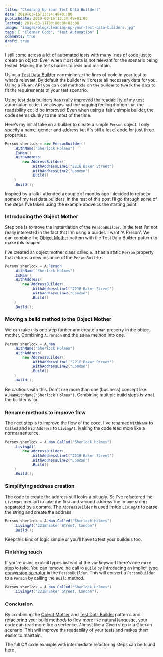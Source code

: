 ```yaml
---
title: "Cleaning Up Your Test Data Builders"
date: 2019-03-16T13:24:49+01:00
publishdate: 2019-03-16T13:24:49+01:00
lastmod: 2019-03-17T00:00:00+01:00
image: "images/blog/cleaning-up-your-test-data-builders.jpg"
tags: [ "Cleaner Code", "Test Automation" ]
comments: true
draft: true
---
```


I still come across a lot of automated tests with many lines of code just to create an object. Even when most data is not relevant for the scenario being tested. Making the tests harder to read and maintain.

Using a [Test Data Builder](http://www.natpryce.com/articles/000714.html) can minimize the lines of code in your test to what's relevant. By default the builder will create all necessary data for you. Using a Fluent API you can call methods on the builder to tweak the data to fit the requirements of your test scenario.

Using test data builders has really improved the readability of my test automation code. I've always had the nagging feeling though that the readability could be improved. Even when using a fairly simple builder, the code seems clunky to me most of the time.

Here's my initial take on a builder to create a simple `Person` object. I only specify a name, gender and address but it's still a lot of code for just three properties.

```csharp
Person sherlock = new PersonBuilder()
    .WithName("Sherlock Holmes")
    .IsMan()
    .WithAddress(
        new AddressBuilder()
            .WithAddressLine1("221B Baker Street")
            .WithAddressLine2("London")
            .Build()
    )
    .Build();
```

Inspired by a talk I attended a couple of months ago I decided to refactor some of my test data builders. In the rest of this post I'll go through some of the steps I've taken using the example above as the starting point.

### Introducing the Object Mother

Step one is to move the instantiation of the `PersonBuilder`. In the test I'm not really interested in the fact that I'm using a builder. I want 'A Person'. We can combine the [Object Mother](https://martinfowler.com/bliki/ObjectMother.html) pattern with the Test Data Builder pattern to make this happen.

I've created an object mother class called `A`. It has a static `Person` property that returns a new instance of the `PersonBuilder`.  

```csharp
Person sherlock = A.Person
    .WithName("Sherlock Holmes")
    .IsMan()
    .WithAddress(
        new AddressBuilder()
            .WithAddressLine1("221B Baker Street")
            .WithAddressLine2("London")
            .Build()
    )
    .Build();
```

### Moving a build method to the Object Mother

We can take this one step further and create a `Man` property in the object mother. Combining `A.Person` and the `IsMan` method into one.

```csharp
Person sherlock = A.Man
    .WithName("Sherlock Holmes")
    .WithAddress(
        new AddressBuilder()
            .WithAddressLine1("221B Baker Street")
            .WithAddressLine2("London")
            .Build()
    )
    .Build();
```

Be cautious with this. Don't use more than one (business) concept like `A.ManWithName("Sherlock Holmes")`. Combining multiple build steps is what the builder is for.

### Rename methods to improve flow

The next step is to improve the flow of the code. I've renamed `WithName` to `Called` and `WithAddress` to `LivingAt`. Making the code read more like a normal sentence.

```csharp
Person sherlock = A.Man.Called("Sherlock Holmes")
    .LivingAt(
        new AddressBuilder()
            .WithAddressLine1("221B Baker Street")
            .WithAddressLine2("London")
            .Build()
    )
    .Build();
```

### Simplifying address creation

The code to create the address still looks a bit ugly. So I've refactored the `LivingAt` method to take the first and second address line in one string, separated by a comma. The `AddressBuilder` is used inside `LivingAt` to parse the string and create the address.  

```csharp
Person sherlock = A.Man.Called("Sherlock Holmes")
    .LivingAt("221B Baker Street, London")
    .Build();
```

Keep this kind of logic simple or you'll have to test your builders too.

### Finishing touch

If you're using explicit types instead of the `var` keyword there's one more step to take. You can remove the call to `Build` by introducing an [implicit type conversion operator](https://docs.microsoft.com/en-us/dotnet/csharp/language-reference/keywords/implicit) in the `PersonBuilder`. This will convert a `PersonBuilder` to a `Person` by calling the `Build` method.

```csharp
Person sherlock = A.Man.Called("Sherlock Holmes")
    .LivingAt("221B Baker Street, London");
```

### Conclusion

By combining the [Object Mother](https://martinfowler.com/bliki/ObjectMother.html) and [Test Data Builder](http://www.natpryce.com/articles/000714.html) patterns and refactoring your build methods to flow more like natural language, your code can read more like a sentence. Almost like a Given step in a Gherkin scenario. This will improve the readability of your tests and makes them easier to maintain.

The full C# code example with intermediate refactoring steps can be found [here](https://github.com/ronaldbosma/blog/tree/master/examples/CleaningUpYourTestDataBuilders).